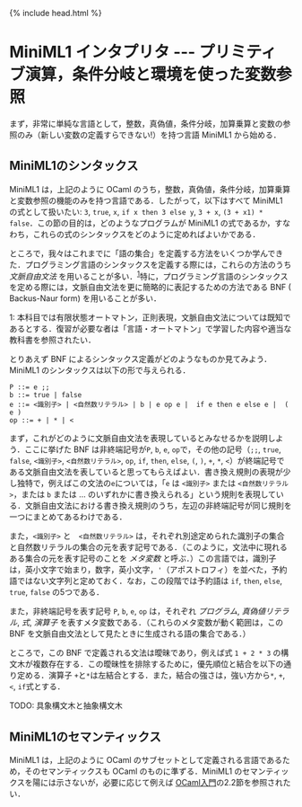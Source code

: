 {% include head.html %}

# MiniML1 インタプリタ --- プリミティブ演算，条件分岐と環境を使った変数参照

まず，非常に単純な言語として，整数，真偽値，条件分岐，加算乗算と変数の参照のみ（新しい変数の定義すらできない!）を持つ言語 MiniML1 から始める．

## MiniML1のシンタックス

MiniML1 は，上記のように OCaml のうち，整数，真偽値，条件分岐，加算乗算と変数参照の機能のみを持つ言語である．したがって，以下はすべて MiniML1 の式として扱いたい: `3`, `true`, `x`, `if x then 3 else y`, `3 + x`, `(3 + x1) * false`．この節の目的は，どのようなプログラムが MiniML1 の式であるか，すなわち，これらの式のシンタックスをどのように定めればよいかである．

ところで，我々はこれまでに「語の集合」を定義する方法をいくつか学んできた．プログラミング言語のシンタックスを定義する際には，これらの方法のうち _文脈自由文法_ を用いることが多い．<sup>[1](#fn1)</sup>特に，プログラミング言語のシンタックスを定める際には，文脈自由文法を更に簡略的に表記するための方法である BNF ( Backus-Naur form) を用いることが多い．

<a name="fn1">1</a>: 本科目では有限状態オートマトン，正則表現，文脈自由文法については既知であるとする．復習が必要な者は「言語・オートマトン」で学習した内容や適当な教科書を参照されたい．

とりあえず BNF によるシンタックス定義がどのようなものか見てみよう．MiniML1 のシンタックスは以下の形で与えられる．
<a name="bnf"></a>
```
P ::= e ;;
b ::= true | false
e ::= <識別子> | <自然数リテラル> | b | e op e |  if e then e else e |  ( e )
op ::= + | * | <
```
まず，これがどのように文脈自由文法を表現しているとみなせるかを説明しよう．ここに挙げた BNF は非終端記号が`P`, `b`, `e`, `op`で，その他の記号（`;;`, `true`, `false`, `<識別子>`, `<自然数リテラル>`, `op`, `if`, `then`, `else`, `(`, `)`, `+`, `*`, `<`）が終端記号である文脈自由文法を表していると思ってもらえばよい．書き換え規則の表現が少し独特で，例えばこの文法の`e`については，「`e` は `<識別子>` または `<自然数リテラル>`，または `b` または ... のいずれかに書き換えられる」という規則を表現している．文脈自由文法における書き換え規則のうち，左辺の非終端記号が同じ規則を一つにまとめてあるわけである．

また，`<識別子>` と　`<自然数リテラル>` は，それぞれ別途定められた識別子の集合と自然数リテラルの集合の元を表す記号である．（このように，文法中に現れるある集合の元を表す記号のことを _メタ変数_ と呼ぶ．）この言語では，識別子は，英小文字で始まり，数字，英小文字，`'`（アポストロフィ）を並べた，予約語ではない文字列と定めておく．なお，この段階では予約語は `if`, `then`, `else`, `true`, `false` の5つである．

また，非終端記号を表す記号 `P`, `b`, `e`, `op` は，それぞれ _プログラム_, _真偽値リテラル_, _式_, _演算子_ を表すメタ変数である．（これらのメタ変数が動く範囲は，この BNF を文脈自由文法として見たときに生成される語の集合である．）

ところで，この BNF で定義される文法は曖昧であり，例えば式 `1 + 2 * 3` の構文木が複数存在する．この曖昧性を排除するために，優先順位と結合を以下の通り定める．演算子 `+`と`*`は左結合とする．また，結合の強さは，強い方から`*`, `+`, `<`, `if`式とする．

TODO: 具象構文木と抽象構文木

## MiniML1のセマンティックス

MiniML1 は，上記のように OCaml のサブセットとして定義される言語であるため，そのセマンティックスも OCaml のものに準ずる．MiniML1 のセマンティックスを陽には示さないが，必要に応じて例えば [OCaml入門](https://kuis-isle3sw.github.io/IoPLMaterials/textbook/mltext.pdf)の2.2節を参照されたい．
